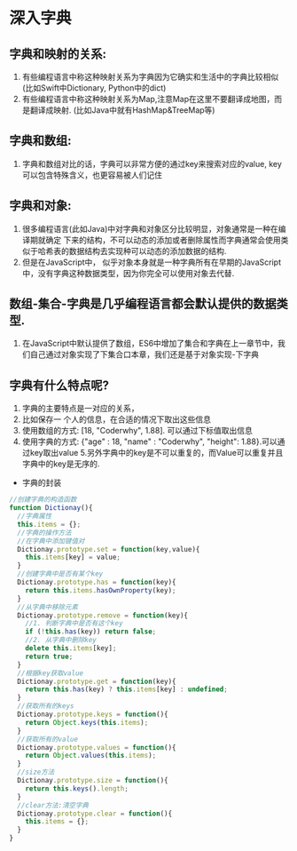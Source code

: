 # 深入字典
## 字典和映射的关系:
1. 有些编程语言中称这种映射关系为字典因为它确实和生活中的字典比较相似(比如Swift中Dictionary, Python中的dict)
2. 有些编程语言中称这种映射关系为Map,注意Map在这里不要翻译成地图，而是翻译成映射. (比如Java中就有HashMap&TreeMap等)
## 字典和数组:
1. 字典和数组对比的话，字典可以非常方便的通过key来搜索对应的value, key可以包含特殊含义，也更容易被人们记住
## 字典和对象:
1. 很多编程语言(此如Java)中对字典和对象区分比较明显，对象通常是一种在编译期就确定 下来的结构，不可以动态的添加或者删除属性而字典通常会使用类似于哈希表的数据结构去实现种可以动态的添加数据的结构.
2. 但是在JavaScript中， 似乎对象本身就是一种字典所有在早期的JavaScript中，没有字典这种数据类型，因为你完全可以使用对象去代替.
## 数组-集合-字典是几乎编程语言都会默认提供的数据类型.
1. 在JavaScript中默认提供了数组，ES6中增加了集合和字典在上一章节中，我们自己通过对象实现了下集合口本章，我们还是基于对象实现-下字典
## 字典有什么特点呢?
1. 字典的主要特点是一对应的关系，
2. 比如保存一 个人的信息，在合适的情况下取出这些信息
3. 使用数组的方式: [18, "Coderwhy", 1.88]. 可以通过下标值取出信息
4. 使用字典的方式: {"age" : 18, "name" : "Coderwhy", "height": 1.88}.可以通过key取出value
5.另外字典中的key是不可以重复的，而Value可以重复并且字典中的key是无序的.
* 字典的封装
```js
//创建字典的构造函数
function Dictionay(){
  //字典属性
  this.items = {};
  //字典的操作方法
  //在字典中添加键值对
  Dictionay.prototype.set = function(key,value){
    this.items[key] = value;
  }
  //创建字典中是否有某个key
  Dictionay.prototype.has = function(key){
    return this.items.hasOwnProperty(key);
  }
  //从字典中移除元素
  Dictionay.prototype.remove = function(key){
    //1. 判断字典中是否有这个key
    if (!this.has(key)) return false;
    //2. 从字典中删除key
    delete this.items[key];
    return true;
  }
  //根据key获取value
  Dictionay.prototype.get = function(key){				
    return this.has(key) ? this.items[key] : undefined;
  }
  //获取所有的keys
  Dictionay.prototype.keys = function(){
    return Object.keys(this.items);
  }
  //获取所有的value
  Dictionay.prototype.values = function(){
    return Object.values(this.items);
  }
  //size方法
  Dictionay.prototype.size = function(){
    return this.keys().length;
  }
  //clear方法:清空字典
  Dictionay.prototype.clear = function(){
    this.items = {};
  }
}
```
